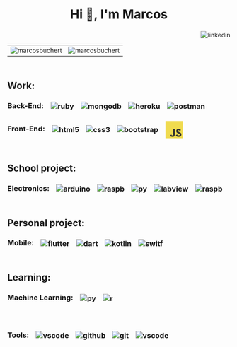<h1 align="center">Hi 👋, I'm Marcos</h1>
<p align="right"
  <a href="https://linkedin.com/in/marcosbuchert" target="blank">
   <img align="center" src="https://raw.githubusercontent.com/rahuldkjain/github-profile-readme-generator/master/src/images/icons/Social/linked-in-alt.svg"             alt="linkedin" height="30" width="40" />
  </a>
</p>

<table align="center">
    <tr>
        <td align="center">
            <img align="center" src="https://github-readme-stats-caidevposeidon.vercel.app/api/top-langs/?username=marcosbuchert&layout=compact&theme=chartreuse-dark&langs_count=8&hide=" alt="marcosbuchert" height="180" width="300"/>
        </td>
        <td align="center">
            <img align="center" src="https://github-readme-stats-caidevposeidon.vercel.app/api?username=marcosbuchert&show_icons=true&theme=chartreuse-dark&count_private=true&show_owner=true&include_all_commits=true" alt="marcosbuchert" height="180" width="350"/>
        </td>
    </tr>
</table>

<h2><br>Work:</h2>
<h3 align="left">Back-End:&nbsp&nbsp&nbsp
  <img align="center" src="https://www.vectorlogo.zone/logos/ruby-lang/ruby-lang-icon.svg" alt="ruby" width="40" height="40"/>
  &nbsp&nbsp
  <img align="center" src="https://www.vectorlogo.zone/logos/mongodb/mongodb-icon.svg" alt="mongodb" width="40" height="40"/> 
  &nbsp&nbsp
  <img align="center" src="https://www.vectorlogo.zone/logos/heroku/heroku-icon.svg" alt="heroku" width="40" height="40"/>
  &nbsp&nbsp
  <img align="center" src="https://seeklogo.com/images/P/postman-logo-0087CA0D15-seeklogo.com.png" alt="postman" width="40" height="40"/> 
</h3>

<h3 align="left">Front-End:&nbsp&nbsp&nbsp
  <img align="center" src="https://www.vectorlogo.zone/logos/w3_html5/w3_html5-icon.svg" alt="html5" width="40" height="40"/>
  &nbsp&nbsp
  <img align="center" src="https://www.vectorlogo.zone/logos/w3_css/w3_css-icon.svg" alt="css3" width="40" height="40"/> 
  &nbsp&nbsp
  <img align="center" src="https://www.vectorlogo.zone/logos/getbootstrap/getbootstrap-icon.svg" alt="bootstrap" width="40" height="40"/> 
  &nbsp&nbsp
  <img align="center" src="https://raw.githubusercontent.com/devicons/devicon/master/icons/javascript/javascript-original.svg" alt="js" width="40" height="40"/>  
</h3>

<h2><br>School project:</h2>
<h3 align="left">Electronics:&nbsp&nbsp&nbsp
  <img align="center" src="https://www.vectorlogo.zone/logos/arduino/arduino-icon.svg" alt="arduino" width="40" height="40"/>
  &nbsp&nbsp
  <img align="center" src="https://upload.wikimedia.org/wikipedia/commons/thumb/1/18/ISO_C%2B%2B_Logo.svg/200px-ISO_C%2B%2B_Logo.svg.png" alt="raspb" width="40" height="40"/> 
  &nbsp&nbsp
  <img align="center" src="https://www.vectorlogo.zone/logos/python/python-icon.svg" alt="py" width="40" height="40"/> 
  &nbsp&nbsp
  <img align="center" src="https://www.vectorlogo.zone/logos/ni_labview/ni_labview-icon.svg" alt="labview" width="40" height="40"/> 
  &nbsp&nbsp
  <img align="center" src="https://www.vectorlogo.zone/logos/raspberrypi/raspberrypi-icon.svg" alt="raspb" width="40" height="40"/> 
</h3>

<h2><br>Personal project:</h2>
<h3 align="left">Mobile:&nbsp&nbsp&nbsp
  <img align="center" src="https://www.vectorlogo.zone/logos/flutterio/flutterio-icon.svg" alt="flutter" width="40" height="40"/>
  &nbsp&nbsp
  <img align="center" src="https://www.vectorlogo.zone/logos/dartlang/dartlang-icon.svg" alt="dart" width="40" height="40"/> 
  &nbsp&nbsp
  <img align="center" src="https://www.vectorlogo.zone/logos/kotlinlang/kotlinlang-icon.svg" alt="kotlin" width="40" height="40"/> 
  &nbsp&nbsp
  <img align="center" src="https://www.vectorlogo.zone/logos/swift/swift-icon.svg" alt="switf" width="40" height="40"/> 
</h3>

<h2 align="left"><br>Learning:</h2>
<h3>Machine Learning:&nbsp&nbsp&nbsp
  <img align="center" src="https://www.vectorlogo.zone/logos/python/python-icon.svg" alt="py" width="40" height="40"/>   
  &nbsp&nbsp           
  <img align="center" src="https://www.vectorlogo.zone/logos/r-project/r-project-icon.svg" alt="r" width="40" height="40"/>
</h3>

<h3 align="left"><br><br>Tools:&nbsp&nbsp&nbsp
  <img align="center" src="https://www.vectorlogo.zone/logos/linux/linux-icon.svg" alt="vscode" width="40" height="40"/>   
  &nbsp&nbsp          
  <img align="center" src="https://www.vectorlogo.zone/logos/github/github-tile.svg" alt="github" width="40" height="40"/>
  &nbsp&nbsp
  <img align="center" src="https://www.vectorlogo.zone/logos/git-scm/git-scm-icon.svg" alt="git" width="40" height="40"/> 
  &nbsp&nbsp
  <img align="center" src="https://www.vectorlogo.zone/logos/visualstudio_code/visualstudio_code-icon.svg" alt="vscode" width="40" height="40"/>  
</h3>
